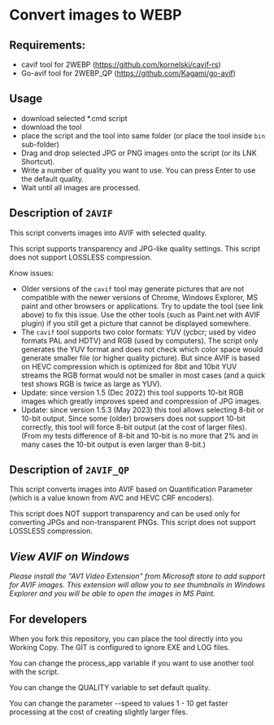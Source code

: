 # Convert images to WEBP

## Requirements:
* cavif tool for 2WEBP (https://github.com/kornelski/cavif-rs)
* Go-avif tool for 2WEBP_QP (https://github.com/Kagami/go-avif)

## Usage
* download selected *.cmd script
* download the tool
* place the script and the tool into same folder (or place the tool inside `bin` sub-folder)
* Drag and drop selected JPG or PNG images onto the script (or its LNK Shortcut).
* Write a number of quality you want to use. You can press Enter to use the default quality.
* Wait until all images are processed.


## Description of `2AVIF`

This script converts images into AVIF with selected quality.

This script supports transparency and JPG-like quality settings.
This script does not support LOSSLESS compression.

Know issues: 
* Older versions of the `cavif` tool may generate pictures that are not compatible with the newer versions of Chrome, Windows Explorer, MS paint and other browsers or applications. 
Try to update the tool (see link above) to fix this issue. Use the other tools (such as Paint.net with AVIF plugin) if you still get a picture that cannot be displayed somewhere.
* The `cavif` tool supports two color formats:  YUV (ycbcr; used by video formats PAL and HDTV) and RGB (used by computers).
  The script only generates the YUV format and does not check which color space would generate smaller file (or higher quality picture).
  But since AVIF is based on HEVC compression which is optimized for 8bit and 10bit YUV streams the RGB format would not be smaller in most cases (and a quick test shows RGB is twice as large as YUV).
* Update: since version 1.5 (Dec 2022) this tool supports 10-bit RGB images which greatly improves speed and compression of JPG images.
* Update: since version 1.5.3 (May 2023) this tool allows selecting 8-bit or 10-bit output. Since some (older) browsers does not support 10-bit correctly, this tool will force 8-bit output (at the cost of larger files).
  (From my tests difference of 8-bit and 10-bit is no more that 2% and in many cases the 10-bit output is even larger than 8-bit.) 

## Description of `2AVIF_QP`

This script converts images into AVIF based on Quantification Parameter (which is a value known from AVC and HEVC CRF encoders).

This script does NOT support transparency and can be used only for converting JPGs and non-transparent PNGs.
This script does not support LOSSLESS compression.


## _View AVIF on Windows_

_Please install the "AV1 Video Extension" from Microsoft store to add support for
AVIF images. This extension will allow you to see thumbnails in Windows Explorer
and you will be able to open the images in MS Paint._

## For developers
When you fork this repository, you can place the tool directly into you Working Copy. The GIT is configured to ignore EXE and LOG files.

You can change the process_app variable if you want to use another tool with the script.

You can change the QUALITY variable to set default quality. 

You can change the parameter --speed to values 1 - 10 get faster processing at the cost of creating slightly larger files. 
